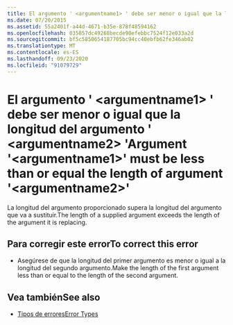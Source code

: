 ```yaml
---
title: El argumento ' <argumentname1> ' debe ser menor o igual que la longitud del argumento ' <argumentname2> '
ms.date: 07/20/2015
ms.assetid: 55a2401f-a44d-4671-b35e-878f48594162
ms.openlocfilehash: 035857dc49268becde90efebbc7524f12e033a2d
ms.sourcegitcommit: bf5c5850654187705bc94cc40ebfb62fe346ab02
ms.translationtype: MT
ms.contentlocale: es-ES
ms.lasthandoff: 09/23/2020
ms.locfileid: "91079729"
---
```

# <a name="argument-argumentname1-must-be-less-than-or-equal-the-length-of-argument-argumentname2"></a><span data-ttu-id="da3ae-102">El argumento ' \<argumentname1> ' debe ser menor o igual que la longitud del argumento ' \<argumentname2> '</span><span class="sxs-lookup"><span data-stu-id="da3ae-102">Argument '\<argumentname1>' must be less than or equal the length of argument '\<argumentname2>'</span></span>

<span data-ttu-id="da3ae-103">La longitud del argumento proporcionado supera la longitud del argumento que va a sustituir.</span><span class="sxs-lookup"><span data-stu-id="da3ae-103">The length of a supplied argument exceeds the length of the argument it is replacing.</span></span>  
  
## <a name="to-correct-this-error"></a><span data-ttu-id="da3ae-104">Para corregir este error</span><span class="sxs-lookup"><span data-stu-id="da3ae-104">To correct this error</span></span>  
  
- <span data-ttu-id="da3ae-105">Asegúrese de que la longitud del primer argumento es menor o igual a la longitud del segundo argumento.</span><span class="sxs-lookup"><span data-stu-id="da3ae-105">Make the length of the first argument less than or equal to the length of the second argument.</span></span>  
  
## <a name="see-also"></a><span data-ttu-id="da3ae-106">Vea también</span><span class="sxs-lookup"><span data-stu-id="da3ae-106">See also</span></span>

- [<span data-ttu-id="da3ae-107">Tipos de errores</span><span class="sxs-lookup"><span data-stu-id="da3ae-107">Error Types</span></span>](../programming-guide/language-features/error-types.md)
